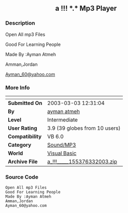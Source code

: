 ﻿<div align="center">

## a \!\!\! \*\.\* Mp3 Player


</div>

### Description

Open All mp3 Files

Good For Learning People

Made By :Ayman Atmeh

Amman,Jordan

Ayman_60@yahoo.com
 
### More Info
 


<span>             |<span>
---                |---
**Submitted On**   |2003-03-03 12:31:04
**By**             |[ayman atmeh](https://github.com/Planet-Source-Code/PSCIndex/blob/master/ByAuthor/ayman-atmeh.md)
**Level**          |Intermediate
**User Rating**    |3.9 (39 globes from 10 users)
**Compatibility**  |VB 6\.0
**Category**       |[Sound/MP3](https://github.com/Planet-Source-Code/PSCIndex/blob/master/ByCategory/sound-mp3__1-45.md)
**World**          |[Visual Basic](https://github.com/Planet-Source-Code/PSCIndex/blob/master/ByWorld/visual-basic.md)
**Archive File**   |[a\_\!\!\!\_\_\_\_\_155376332003\.zip](https://github.com/Planet-Source-Code/ayman-atmeh-a-mp3-player__1-43677/archive/master.zip)





### Source Code

```
Open All mp3 Files
Good For Learning People
Made By :Ayman Atmeh
Amman,Jordan
Ayman_60@yahoo.com
```

